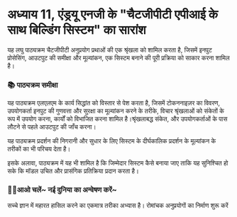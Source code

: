 # अध्याय 11, एंड्रयू एनजी के "चैटजीपीटी एपीआई के साथ बिल्डिंग सिस्टम" का सारांश

यह लघु पाठ्यक्रम चैटजीपीटी अनुप्रयोग प्रथाओं की एक श्रृंखला को शामिल करता है, जिसमें इनपुट प्रोसेसिंग, आउटपुट की समीक्षा और मूल्यांकन, एक सिस्टम बनाने की पूरी प्रक्रिया को साकार करना शामिल है।

### 📚 पाठ्यक्रम समीक्षा

यह पाठ्यक्रम एलएलएम के कार्य सिद्धांत को विस्तार से पेश करता है, जिसमें टोकननाइज़र का विवरण, उपयोगकर्ता इनपुट की गुणवत्ता और सुरक्षा का मूल्यांकन करने के तरीके, विचार श्रृंखलाओं को संकेतों के रूप में उपयोग करना, कार्यों को विभाजित करना शामिल है।श्रृंखलाबद्ध संकेत, और उपयोगकर्ताओं के पास लौटने से पहले आउटपुट की जाँच करना।

यह पाठ्यक्रम प्रदर्शन की निगरानी और सुधार के लिए सिस्टम के दीर्घकालिक प्रदर्शन के मूल्यांकन के तरीकों का भी परिचय देता है।

इसके अलावा, पाठ्यक्रम में यह भी शामिल है कि जिम्मेदार सिस्टम कैसे बनाया जाए ताकि यह सुनिश्चित हो सके कि मॉडल उचित और प्रासंगिक प्रतिक्रिया प्रदान करता है।

### 💪🏻आओ चलें~ नई दुनिया का अन्वेषण करें~

सच्चे ज्ञान में महारत हासिल करने का एकमात्र तरीका अभ्यास है। रोमांचक अनुप्रयोगों का निर्माण शुरू करें